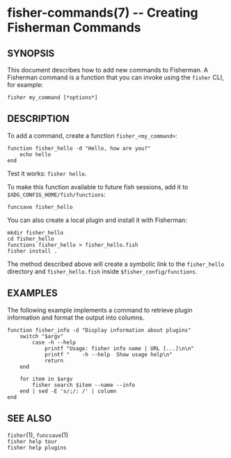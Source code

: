 fisher-commands(7) -- Creating Fisherman Commands
=================================================

## SYNOPSIS

This document describes how to add new commands to Fisherman. A Fisherman command is a function that you can invoke using the `fisher` CLI, for example:

```fish
fisher my_command [*options*]
```

## DESCRIPTION

To add a command, create a function `fisher_<my_command>`:

```fish
function fisher_hello -d "Hello, how are you?"
    echo hello
end
```

Test it works: `fisher hello`.

To make this function available to future fish sessions, add it to `$XDG_CONFIG_HOME/fish/functions`:

```fish
funcsave fisher_hello
```

You can also create a local plugin and install it with Fisherman:

```fish
mkdir fisher_hello
cd fisher_hello
functions fisher_hello > fisher_hello.fish
fisher install .
```

The method described above will create a symbolic link to the `fisher_hello` directory and `fisher_hello.fish` inside `$fisher_config/functions`.

## EXAMPLES

The following example implements a command to retrieve plugin information and format the output into columns.

```fish
function fisher_info -d "Display information about plugins"
    switch "$argv"
        case -h --help
            printf "Usage: fisher info name | URL [...]\n\n"
            printf "    -h --help  Show usage help\n"
            return
    end

    for item in $argv
        fisher search $item --name --info
    end | sed -E 's/;/: /' | column
end
```

## SEE ALSO

`fisher`(1), `funcsave`(1)<br>
`fisher help tour`<br>
`fisher help plugins`<br>
